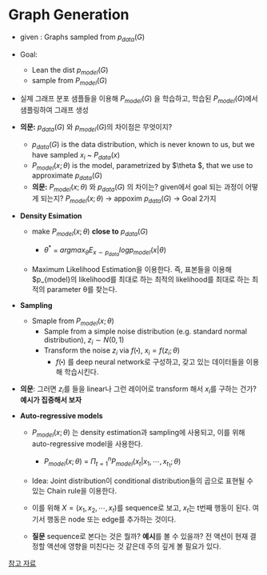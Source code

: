 # Graph Generation
* given : Graphs sampled from $p_{data}(G)$ 
* Goal:
  * Lean the dist $p_{model}(G)$
  * sample from $P_{model}(G)$
* 실제 그래프 분포 샘플들을 이용해 $P_{model}(G)$ 을 학습하고, 학습된 $P_{model}(G)$에서 샘플링하여 그래프 생성

* <b>의문:</b> $p_{data}(G)$ 와 $p_{model}(G)$의 차이점은 무엇이지?
  * $p_{data}(G)$  is the data distribution, which is never known to us, but we have sampled $x_i$ ~ $P_{data}(x)$
  * $P_{model}(x; \theta )$ is the model, parametrized by $\theta $, that we use to approximate $p_{data}(G)$
  * <b>의문:</b> $P_{model}(x; \theta )$ 와 $p_{data}(G)$ 의 차이는? given에서 goal 되는 과정이 어떻게 되는지? $P_{model}(x; \theta )$  -> appoxim $p_{data}(G)$ -> Goal 2가지
 
* <b> Density Esimation</b>
  * make $P_{model}(x; \theta )$ <b> close to</b> $p_{data}(G)$
    * $\theta^*$ = $argmax_{\theta}E_{x\sim p_{data}}logp_{model}(x|\theta)$
   
  * Maximum Likelihood Estimation을 이용한다. 즉, 표본들을 이용해 $p_{model}의 likelihood를 최대로 하는 최적의 likelihood를 최대로 하는 최적의 parameter θ를 찾는다.
 
* <b> Sampling</b>
  * Smaple from $P_{model}(x; \theta )$
    * Sample from a simple noise distribution (e.g. standard normal distribution), $z_i \sim N(0,1)$
    * Transform the noise $z_i$ via $f({\centerdot})$, $x_i = f(z_i;\theta )$
      * $f({\centerdot})$ 를 deep neural network로 구성하고, 갖고 있는 데이터들을 이용해 학습시킨다.
     
* <b> 의문</b>: 그러면 $z_i$를 들을 linear나 그런 레이어로 transform 해서 $x_i$를 구하는 건가? <b>예시가 집중해서 보자</b>
* <b> Auto-regressive models</b>
  * $P_{model} (x; \theta)$ 는 density estimation과 sampling에 사용되고, 이를 위해 auto-regressive model을 사용한다.
    * $P_{model}(x; \theta )$ = $\Pi^n_{t=1}P_{model}(x_t|x_1, \cdots , x_{t_1};\theta )$
   
  * Idea: Joint distribution이 conditional distribution들의 곱으로 표현될 수 있는 Chain rule을 이용한다.
  * 이를 위해 $X = (x_1, x_2, \cdots, x_t)$를 sequence로 보고, $x_t$는 t번째 행동이 된다. 여기서 행동은 node 또는 edge를 추가하는 것이다.
 
  * <b>질문</b> sequence로 본다는 것은 뭘까? <b>예시</b>를 볼 수 있을까? 전 액션이 현재 결정할 액션에 영향을 미친다는 것 같은데 주의 깊게 볼 필요가 있다.






[참고 자료](https://velog.io/@skhim520/15.-Deep-Generative-Models-for-Graphs)
